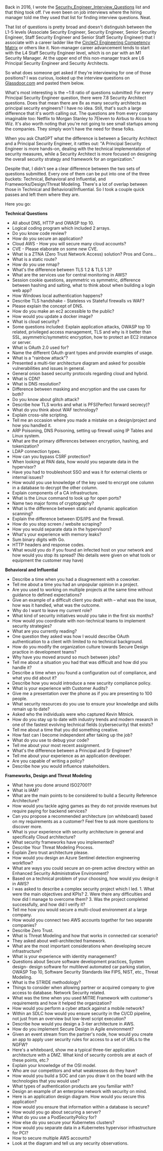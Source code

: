 Back in 2016, I wrote the 
[Security_Engineer_Interview_Questions](https://github.com/tadwhitaker/Security_Engineer_Interview_Questions) 
list and that thing took off. I've even been on job interviews where the hiring manager told me they used that list for finding interview questions. Neat.

That list of questions is pretty broad and doesn't distinguish between the L1-5 levels (Associate Security Engineer, Security Engineer, Senior Security Engineer, Staff Security Engineer and Senior Staff Security Engineer) that I associate with a career ladder like the [CircleCI Engineering Competency Matrix](https://circleci.com/blog/why-we-re-designed-our-engineering-career-paths-at-circleci/) or others like it. Non-manager career advancement tends to start with the L4 Staff Security Engineer level, which is on par with an M1 Security Manager. At the upper end of this non-manager track are L6 Principal Security Engineer and Security Architects.

So what does someone get asked if they're interviewing for one of those positions? I was curious, looked up the interview questions on [Glassdoor.com](https://www.glassdoor.com/index.htm) and pasted them below.

What's most interesting is the ~1:8 ratio of questions submitted: For every Principal Security Engineer question, there were 7.8 Security Architect questions. Does that mean there are 8x as many security architects as principal security engineers? I have no idea. Still, that's such a large difference that it's worth calling out. The questions are from every company imaginable too: Netflix to Morgan Stanley to 7Eleven to Airbus to Alcoa to Wiz. It's also worth noting that you're not going to see small startups among the companies. They simply won't have the need for these folks.

When you ask ChatGPT what the difference is between a Security Architect and a Principal Security Engineer, it rattles out: "A Principal Security Engineer is more hands-on, dealing with the technical implementation of security measures, while a Security Architect is more focused on designing the overall security strategy and framework for an organization."

Despite that, I didn't see a clear difference between the two sets of questions submitted. Every one of them can be put into one of the three buckets: Technical, Behavioral and Influential, and Frameworks/Design/Threat Modeling. There's a lot of overlap between those in Technical and Behavioral/Influential. So I took a couple quick passes and left them where they are.

Here you go:

**Technical Questions**
* All about DNS, HTTP and OWASP top 10.
* Logical coding program which included 2 arrays.
* Do you know code review?
* How do you secure an application?
* Cloud AWS - How you will secure many cloud accounts?
* CVE - Please elaborate on some new CVE.
* What is a ZTNA (Zero Trust Network Access) solution? Pros and Cons...
* What is a static route?
* How do you use nmap?
* What's the difference between TLS 1.2 & TLS 1.3?
* What are the services use for central monitoring in AWS?
* Session cookie questions, asymmetric vs symmetric, difference between hashing and salting, what to think about when building a login web app?
* How Windows local authentication happens?
* Describe TLS handshake - Stateless vs Stateful firewalls vs WAF?
* Please explain the concept of DNS.
* How do you make an ec2 accessible to the public?
* How would you update a docker image?
* What is cloud security?
* Some questions included: Explain application attacks, OWASP top 10 related, privileged access management, TLS and why is it better than SSL, asymmetric/symmetric encryption, how to protect an EC2 instance or server. 
* What is OAuth 2.0 used for?
* Name the different OAuth grant types and provide examples of usage.
* What is a "rainbow attack"?
* Presented a multi-tier architecture diagram and asked for possible vulnerabilities and issues in general. 
* General onion based security protocols regarding cloud and hybrid.
* What is CDN?
* What is DNS resolution?
* Difference between masking and encryption and the use cases for both?
* Do you know about glitch attack?
* Describe how TLS works and what is PFS(Perfect forward secrecy)?
* What do you think about WAF technology?
* Explain cross-site scripting.
* Tell me an occasion where you made a mistake on a design/project and how you handled it.
* ARP Poisoning, DNS Poisoning, setting up firewall using IP Tables and Linux system.
* What are the primary differences between encryption, hashing, and tokenization?
* LDAP connection types.
* How can you bypass CSRF protection?
* When looking at PAN data, how would you separate data in the hypervisor?
* Have you had to troubleshoot SSO and was it for external clients or internal issues?
* How would you use knowledge of the key used to encrypt one column in a database to decrypt the other column.
* Explain components of a CA infrastructure.
* What is the Linux command to look up for open ports?
* Name two major forms of cryptography?
* What is the difference between static and dynamic application scanning?
* Explain the difference between IDS/IPS and the firewall.
* How do you stop screen / website scraping?
* How you would separate data in the hypervisors?
* What's your experience with memory leaks?
* Sum binary digits with Go.
* HTTP headers and response codes.
* What would you do if you found an infected host on your network and how would you stop its spread? (No details were given on what tools or equipment the customer may have)

**Behavioral and Influential**
* Describe a time when you had a disagreement with a coworker.
* Tell me about a time you had an unpopular opinion in a project.
* Are you used to working on multiple projects at the same time without guidance to defined expectations?
* Give an example of a difficult client you dealt with – what was the issue, how was it handled, what was the outcome.
* Why do I want to leave my current role?
* What kind of security initiatives would you take in the first six months?
* How would you coordinate with non-technical teams to implement security strategies?
* What are you currently reading?
* One question they asked was how I would describe OAuth authentication to a client with limited to no technical background.
* How do you modify the organization culture towards Secure Design practice in development teams?
* Why have you moved around so much between jobs?
* Tell me about a situation you had that was difficult and how did you handle it?
* Describe a time when you found a configuration out of compliance, and what you did about it?
* Describe how you would introduce a new security compliance policy.
* What is your experience with Customer Audits?
* Give me a presentation over the phone as if you are presenting to 100 people.
* What security resources do you use to ensure your knowledge and skills remain up to date?
* Asked who the individuals were who captured Kevin Mitnick.
* How do you stay up to date with industry trends and modern research in one of the fastest evolving technical fields (cybersecurity) that exists?
* Tell me about a time that you did something creative.
* How fast can I become independent after taking up the job?
* What do you use to debug your code?
* Tell me about your most recent assignment.
* What's the difference between a Principal and Sr Engineer?
* Tell me about your experience as an application developer.
* Are you capable of writing a policy?
* Describe how you would influence stakeholders.

**Frameworks, Design and Threat Modeling**
* What have you done around ISO27001?
* What is IAM?
* What are the main points to be considered to build a Security Reference Architecture?
* How would you tackle aging games as they do not provide revenues but require paying for backend services?
* Can you propose a recommended architecture (on whiteboard) based on my requirements as a customer? Feel free to ask more questions to discover more.
* What is your experience with security architecture in general and specifically Cloud architecture?
* What security frameworks have you implemented?
* Describe Your Threat Modeling Process.
* Explain Zero trust architecture please.
* How would you design an Azure Sentinel detection engineering workflow?
* What are ways you could secure an on-prem active directory within an Enhanced Security Administrative Environment?
* Based on a technical problem of your choosing, how would you design it in AWS?
* I was asked to describe a complex security project which I led. 1. What were the main objectives and KPIs? 2. Were there any difficulties and how did I manage to overcome them? 3. Was the project completed successfully, and how did I verify it?
* Tell me how you would secure a multi-cloud environment at a large company.
* How would you connect two AWS accounts together for two separate companies?
* Describe Zero Trust.
* What is Threat Modeling and how that works in connected car scenario?
* They asked about well-architected framework.
* What are the most important considerations when developing secure infrastructure?
* What is your experience with identity management?
* Questions about Secure software development practices, System design- design software for multilevel automated car parking station, OWASP Top 10, Software Security Standards like FIPS, NIST, etc., Threat Modeling.
* What is the STRIDE methodology?
* Things to consider when allowing partner or acquired company to give access to database. Network Security related.
* What was the time when you used MITRE Framework with customer's requirements and how it helped the organization?
* How would you perform a cyber attack against a mobile network?
* Within an SDLC how would you ensure security in the CI/CD pipeline, not just from an overview but low-level script execution?
* Describe how would you design a 3-tier architecture in AWS.
* How do you implement Secure Design in Agile environment?
* Given an event stream from the partner's node, how would you create an app to apply user security rules for access to a set of URLs to the NGFW?
* Here's a whiteboard, show me a typical three-tier application architecture with a DMZ. What kind of security controls are at each of these points, etc.?
* Explain your knowledge of the OSI model.
* Who are our competitors and what weaknesses do they have?
* How would you build a SOC and can you draw it on the board with the technologies that you would use?
* What types of authentication products are you familiar with?
* Design an example of an enterprise network with security on mind.
* Here is an application design diagram. How would you secure this application?
* How would you ensure that information within a database is secure?
* How would you go about securing a server?
* What do you use a PodSecurityPolicy for?
* How else do you secure your Kubernetes clusters?
* How would you separate data in a Kubernetes hypervisor infrastructure for PCI?
* How to secure multiple AWS accounts?
* Look at the diagram and tell us any security observations.
